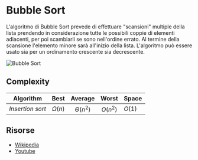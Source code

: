# Bubble Sort
L'algoritmo di Bubble Sort prevede di effettuare "scansioni" multiple della lista prendendo in considerazione tutte le possibili coppie di elementi adiacenti, per poi scambiarli se sono nell'ordine errato. Al termine della scansione l'elemento minore sarà all'inizio della lista.
L'algoritmo può essere usato sia per un ordinamento crescente sia decrescente.

![Bubble Sort](https://upload.wikimedia.org/wikipedia/commons/c/c8/Bubble-sort-example-300px.gif)

## Complexity
|Algorithm        |Best       |Average      |Worst        |Space           |
|-----------------|:---------:|:-----------:|:-----------:|:---------------|
|*Insertion sort* |$\Omega(n)$|$\Theta(n^2)$|$O(n^2)$     |$O(1)$          |

## Risorse
* [Wikipedia](https://it.wikipedia.org/wiki/Bubble_sort)
* [Youtube](https://www.youtube.com/watch?v=xli_FI7CuzA)
